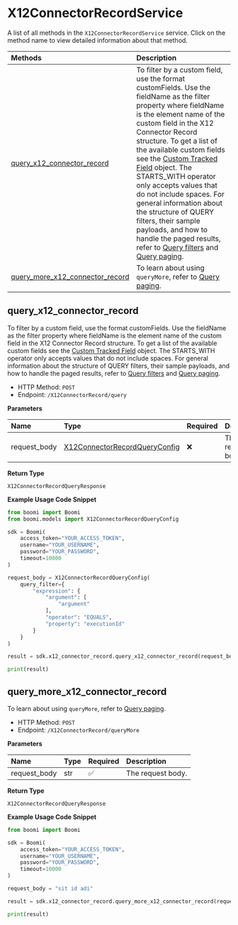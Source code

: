 # X12ConnectorRecordService

A list of all methods in the `X12ConnectorRecordService` service. Click on the method name to view detailed information about that method.

| Methods                                                             | Description                                                                                                                                                                                                                                                                                                                                                                                                                                                                                                                                                                                                                                             |
| :------------------------------------------------------------------ | :------------------------------------------------------------------------------------------------------------------------------------------------------------------------------------------------------------------------------------------------------------------------------------------------------------------------------------------------------------------------------------------------------------------------------------------------------------------------------------------------------------------------------------------------------------------------------------------------------------------------------------------------------ |
| [query_x12_connector_record](#query_x12_connector_record)           | To filter by a custom field, use the format customFields. Use the fieldName as the filter property where fieldName is the element name of the custom field in the X12 Connector Record structure. To get a list of the available custom fields see the [Custom Tracked Field](/api/platformapi#tag/CustomTrackedField) object. The STARTS_WITH operator only accepts values that do not include spaces. For general information about the structure of QUERY filters, their sample payloads, and how to handle the paged results, refer to [Query filters](#section/Introduction/Query-filters) and [Query paging](#section/Introduction/Query-paging). |
| [query_more_x12_connector_record](#query_more_x12_connector_record) | To learn about using `queryMore`, refer to [Query paging](#section/Introduction/Query-paging).                                                                                                                                                                                                                                                                                                                                                                                                                                                                                                                                                          |

## query_x12_connector_record

To filter by a custom field, use the format customFields. Use the fieldName as the filter property where fieldName is the element name of the custom field in the X12 Connector Record structure. To get a list of the available custom fields see the [Custom Tracked Field](/api/platformapi#tag/CustomTrackedField) object. The STARTS_WITH operator only accepts values that do not include spaces. For general information about the structure of QUERY filters, their sample payloads, and how to handle the paged results, refer to [Query filters](#section/Introduction/Query-filters) and [Query paging](#section/Introduction/Query-paging).

- HTTP Method: `POST`
- Endpoint: `/X12ConnectorRecord/query`

**Parameters**

| Name         | Type                                                                        | Required | Description       |
| :----------- | :-------------------------------------------------------------------------- | :------- | :---------------- |
| request_body | [X12ConnectorRecordQueryConfig](../models/X12ConnectorRecordQueryConfig.md) | ❌       | The request body. |

**Return Type**

`X12ConnectorRecordQueryResponse`

**Example Usage Code Snippet**

```python
from boomi import Boomi
from boomi.models import X12ConnectorRecordQueryConfig

sdk = Boomi(
    access_token="YOUR_ACCESS_TOKEN",
    username="YOUR_USERNAME",
    password="YOUR_PASSWORD",
    timeout=10000
)

request_body = X12ConnectorRecordQueryConfig(
    query_filter={
        "expression": {
            "argument": [
                "argument"
            ],
            "operator": "EQUALS",
            "property": "executionId"
        }
    }
)

result = sdk.x12_connector_record.query_x12_connector_record(request_body=request_body)

print(result)
```

## query_more_x12_connector_record

To learn about using `queryMore`, refer to [Query paging](#section/Introduction/Query-paging).

- HTTP Method: `POST`
- Endpoint: `/X12ConnectorRecord/queryMore`

**Parameters**

| Name         | Type | Required | Description       |
| :----------- | :--- | :------- | :---------------- |
| request_body | str  | ✅       | The request body. |

**Return Type**

`X12ConnectorRecordQueryResponse`

**Example Usage Code Snippet**

```python
from boomi import Boomi

sdk = Boomi(
    access_token="YOUR_ACCESS_TOKEN",
    username="YOUR_USERNAME",
    password="YOUR_PASSWORD",
    timeout=10000
)

request_body = "sit id adi"

result = sdk.x12_connector_record.query_more_x12_connector_record(request_body=request_body)

print(result)
```

